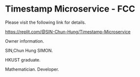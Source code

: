 # Timestamp Microservice - FCC

Please visit the following link for details. 

https://replit.com/@SIN-Chun-Hung/Timestamp-Microservice 


Owner information.

SIN,Chun Hung SIMON.

HKUST graduate.

Mathematician. Developer.
